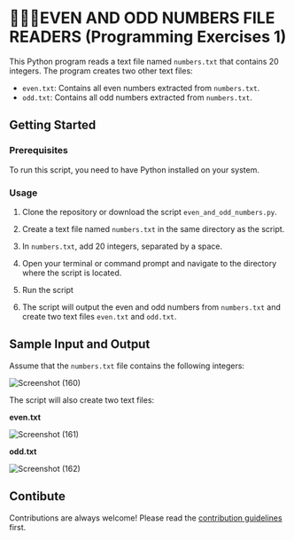 # 📌📌📌EVEN AND ODD NUMBERS FILE READERS (Programming Exercises 1)

This Python program reads a text file named `numbers.txt` that contains 20 integers. The program creates two other text files:

- `even.txt`: Contains all even numbers extracted from `numbers.txt`.
- `odd.txt`: Contains all odd numbers extracted from `numbers.txt`.

## Getting Started

### Prerequisites

To run this script, you need to have Python installed on your system.

### Usage

1. Clone the repository or download the script `even_and_odd_numbers.py`.

2. Create a text file named `numbers.txt` in the same directory as the script.

3. In `numbers.txt`, add 20 integers, separated by a space.

4. Open your terminal or command prompt and navigate to the directory where the script is located.

5. Run the script


6. The script will output the even and odd numbers from `numbers.txt` and create two text files `even.txt` and `odd.txt`.


## Sample Input and Output

Assume that the `numbers.txt` file contains the following integers:

![Screenshot (160)](https://user-images.githubusercontent.com/129714181/233820152-914730f6-bca1-4b7b-bf04-1cc322b8dc8a.png)

The script will also create two text files:

**even.txt** 

![Screenshot (161)](https://user-images.githubusercontent.com/129714181/233820332-ed89f2b7-fb7b-4a48-8942-9e83bbc14284.png)

**odd.txt**

![Screenshot (162)](https://user-images.githubusercontent.com/129714181/233820344-567b2f24-cd65-4e7f-9412-715192b54a40.png)

## Contibute

Contributions are always welcome! Please read the [contribution guidelines](https://github.com/matiassingers/awesome-readme/blob/master/contributing.md) first.








